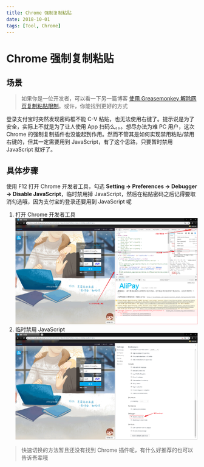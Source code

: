 ```yaml
---
title: Chrome 强制复制粘贴
date: 2018-10-01
tags: [Tool, Chrome]
---
```


# Chrome 强制复制粘贴

## 场景

> 如果你是一位开发者，可以看一下另一篇博客 [使用 Greasemonkey 解除网页复制粘贴限制](https://blog.rxliuli.com/2018/12/23/javascript/%E4%BD%BF%E7%94%A8-greasemonkey-%E8%A7%A3%E9%99%A4%E7%BD%91%E9%A1%B5%E5%A4%8D%E5%88%B6%E7%B2%98%E8%B4%B4%E9%99%90%E5%88%B6/)。或许，你能找到更好的方式

登录支付宝时突然发现密码框不能 C-V 粘贴，也无法使用右键了。提示说是为了安全，实际上不就是为了让人使用 App 扫码么。。。想尽办法为难 PC 用户，这次 Chrome 的强制复制插件也没能起到作用。然而不管其是如何实现禁用粘贴/禁用右键的，但其一定需要用到 JavaScript，有了这个思路，只要暂时禁用 JavaScript 就好了。

## 具体步骤

使用 F12 打开 Chrome 开发者工具，勾选 **Setting -> Preferences -> Debugger -> Disable JavaScript**，临时禁用掉 JavaScript，然后在粘贴密码之后记得要取消勾选哦，因为支付宝的登录还要用到 JavaScript 呢

1. 打开 Chrome 开发者工具  
   [![打开 Chrome 开发者工具](https://raw.githubusercontent.com/rxliuli/img-bed/master/20190117221230.png)](https://raw.githubusercontent.com/rxliuli/img-bed/master/20190117221230.png)
2. 临时禁用 JavaScript  
   [![临时禁用 JavaScript](https://raw.githubusercontent.com/rxliuli/img-bed/master/20190117221505.png)](https://raw.githubusercontent.com/rxliuli/img-bed/master/20190117221505.png)

> 快速切换的方法暂且还没有找到 Chrome 插件呢，有什么好推荐的也可以告诉吾辈哦
